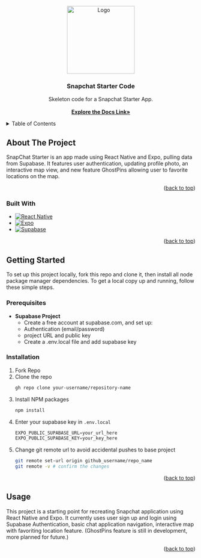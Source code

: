 <!-- PROJECT LOGO -->
<br />
<div align="center">
  <a href="https://github.com/nicolevpastor/SnapChatStarterForkable">
    <img src="https://avatars.githubusercontent.com/u/85767261?s=200&v=4" alt="Logo" width="180" height="180">
  </a>

<h3 align="center">Snapchat Starter Code</h3>

  <p align="center">
    Skeleton code for a Snapchat Starter App.
    <br />
    <br />
    <a href="https://github.com/nicolevpastor/SnapChatStarterForkable"><strong>Explore the Docs Link»</strong></a>
    <br />
  </p>
</div>

<!-- TABLE OF CONTENTS -->
<details>
  <summary>Table of Contents</summary>
  <ol>
    <li>
      <a href="#about-the-project">About The Project</a>
      <ul>
        <li><a href="#built-with">Built With</a></li>
      </ul>
    </li>
    <li>
      <a href="#getting-started">Getting Started</a>
      <ul>
        <li><a href="#prerequisites">Prerequisites</a></li>
        <li><a href="#installation">Installation</a></li>
      </ul>
    </li>
    <li><a href="#usage">Usage</a></li>
    <li><a href="#license">License</a></li>
  </ol>
</details>

<!-- ABOUT THE PROJECT -->

## About The Project

SnapChat Starter is an app made using React Native and Expo, pulling data from Supabase. It features user authentication, updating profile photo, an interactive map view, and new feature GhostPins allowing user to favorite locations on the map. 

<p align="right">(<a href="#readme-top">back to top</a>)</p>

### Built With 

- [![React Native][ReactNative-Shield]][ReactNative-url]
- [![Expo][Expo-shield]][Expo-url]
- [![Supabase][Supabase-shield]][Supabase-url]

<p align="right">(<a href="#readme-top">back to top</a>)</p>

<!-- GETTING STARTED -->

## Getting Started

To set up this project locally, fork this repo and clone it, then install all node package manager dependencies.
To get a local copy up and running, follow these simple steps.

### Prerequisites

- **Supabase Project**
  - Create a free account at supabase.com, and set up:
  - Authentication (email/password)
  - project URL and public key
  - Create a .env.local file and add supabase key

### Installation

1. Fork Repo
2. Clone the repo
   ```sh
   gh repo clone your-username/repository-name
   ```
3. Install NPM packages
   ```sh
   npm install
   ```
4. Enter your supabase key in `.env.local`
   ```js
   EXPO_PUBLIC_SUPABASE_URL=your_url_here
   EXPO_PUBLIC_SUPABASE_KEY=your_key_here
   ```
5. Change git remote url to avoid accidental pushes to base project
   ```sh
   git remote set-url origin github_username/repo_name
   git remote -v # confirm the changes
   ```

<p align="right">(<a href="#readme-top">back to top</a>)</p>

<!-- USAGE EXAMPLES -->

## Usage

This project is a starting point for recreating Snapchat application using React Native and Expo. It currently uses user sign up and login using Supabase Authentication, basic chat application navigation, interactive map with favoriting location feature. (GhostPins feature is still in development, more planned for future.)

<p align="right">(<a href="#readme-top">back to top</a>)</p>


[ReactNative-shield]: https://img.shields.io/badge/react_native-%2320232a.svg?style=for-the-badge&logo=react&logoColor=%2361DAFB
[ReactNative-url]: https://reactnative.dev/
[Supabase-shield]: https://img.shields.io/badge/Supabase-3ECF8E?style=for-the-badge&logo=supabase&logoColor=white
[Supabase-url]: https://supabase.com/
[Expo-shield]: https://img.shields.io/badge/Expo-000020?style=for-the-badge&logo=expo&logoColor=white
[Expo-url]: https://expo.dev/
